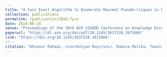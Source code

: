 ```yaml
---
title: "A Fast Exact Algorithm to Enumerate Maximal Pseudo-cliques in Large Sparse Graphs"
collection: publications
permalink: /publication/2024-fpce
date: 2024-08-24
venue: "Proceedings of the 30th ACM SIGKDD Conference on Knowledge Discovery and Data Mining"
paperurl: "https://dl.acm.org/doi/pdf/10.1145/3637528.3672066"
link: "https://doi.org/10.1145/3637528.3672066"
<!--
citation: "Ahsanur Rahman, <ins>Kalyan Roy</ins>, Ramiza Maliha, Townim Faisal Chowdhury.--> <br/><i>KDD '24: Proceedings of the 30th ACM SIGKDD Conference on Knowledge Discovery and Data Mining</i>. 2479 - 2490. <br/>https://doi.org/10.1145/3637528.3672066"
---
```

